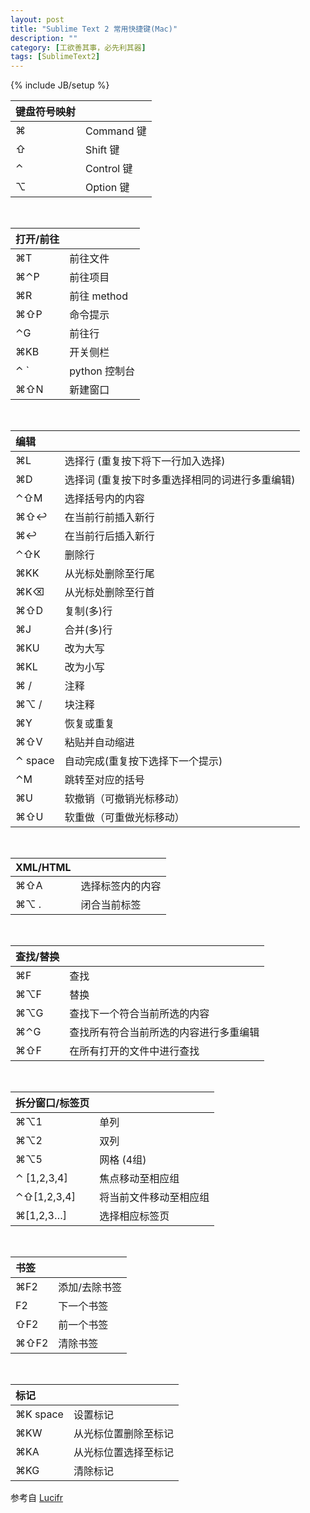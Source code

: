 ```yaml
---
layout: post
title: "Sublime Text 2 常用快捷键(Mac)"
description: ""
category: [工欲善其事，必先利其器]
tags: [SublimeText2]
---
```

{% include JB/setup %}


键盘符号映射|&nbsp;
:-----------	| :-------------
⌘|Command 键
⇧|Shift 键
⌃|Control 键
⌥|Option 键

</br>
  	 		
打开/前往		| &nbsp;
:-----------	| :-------------
⌘T	 |前往文件
⌘⌃P	 |前往项目
⌘R	 |前往 method
⌘⇧P	 |命令提示
⌃G	 |前往行
⌘KB	 |开关侧栏
⌃ \`  |python 控制台
⌘⇧N	 |新建窗口

</br>
            
编辑 		| &nbsp;
:-----------	| :-------------
⌘L 	 |选择行 (重复按下将下一行加入选择)
⌘D	 |选择词 (重复按下时多重选择相同的词进行多重编辑)
⌃⇧M	 |选择括号内的内容
⌘⇧↩	 |在当前行前插入新行
⌘↩	 |在当前行后插入新行
⌃⇧K	 |删除行
⌘KK	 |从光标处删除至行尾
⌘K⌫	 |从光标处删除至行首
⌘⇧D	 |复制(多)行
⌘J	 |合并(多)行
⌘KU	 |改为大写
⌘KL	 |改为小写
⌘ /	 |注释
⌘⌥ / |	 块注释
⌘Y	 |恢复或重复
⌘⇧V	 |粘贴并自动缩进
⌃ space	 |自动完成(重复按下选择下一个提示)
⌃M	 |跳转至对应的括号
⌘U	 |软撤销（可撤销光标移动）
⌘⇧U	 |软重做（可重做光标移动）

</br>
  
XML/HTML 		| &nbsp;
:-----------	| :-------------
⌘⇧A	 	|选择标签内的内容
⌘⌥ .	|闭合当前标签

</br>
  
查找/替换 		| &nbsp;
:-----------	| :-------------
⌘F	 |查找
⌘⌥F	 |替换
⌘⌥G	 |查找下一个符合当前所选的内容
⌘⌃G	 |查找所有符合当前所选的内容进行多重编辑
⌘⇧F	 |在所有打开的文件中进行查找

</br>
  
拆分窗口/标签页 		| &nbsp;
:-----------	| :-------------
⌘⌥1	 		|单列
⌘⌥2	 		|双列
⌘⌥5	 		|网格 (4组)
⌃ \[1,2,3,4\]	 |焦点移动至相应组
⌃⇧\[1,2,3,4\]	 |将当前文件移动至相应组
⌘\[1,2,3…\]	 |选择相应标签页

</br>
  
  书签 		| &nbsp;
:-----------	| :-------------
⌘F2	 	|添加/去除书签
F2	 	|下一个书签
⇧F2	 	|前一个书签
⌘⇧F2	|清除书签

</br>
  
标记 		| &nbsp;
:-----------	| :-------------
⌘K space	 |设置标记
⌘KW	 |从光标位置删除至标记
⌘KA	 |从光标位置选择至标记
⌘KG	 |清除标记

参考自 [Lucifr](http://lucifr.com/139235/sublime-text-2-useful-shortcuts/)